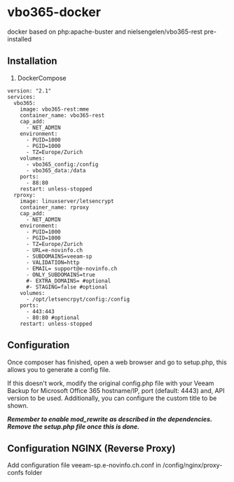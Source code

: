 # vbo365-docker
docker based on php:apache-buster and nielsengelen/vbo365-rest pre-installed

## Installation

1. DockerCompose
```
version: "2.1"
services:
  vbo365:
    image: vbo365-rest:mme
    container_name: vbo365-rest
    cap_add:
      - NET_ADMIN
    environment:
      - PUID=1000
      - PGID=1000
      - TZ=Europe/Zurich
    volumes:
      - vbo365_config:/config      
      - vbo365_data:/data
    ports:
      - 88:80
    restart: unless-stopped 
  rproxy:
    image: linuxserver/letsencrypt
    container_name: rproxy
    cap_add:
      - NET_ADMIN
    environment:
      - PUID=1000
      - PGID=1000
      - TZ=Europe/Zurich
      - URL=e-novinfo.ch
      - SUBDOMAINS=veeam-sp
      - VALIDATION=http
      - EMAIL= support@e-novinfo.ch
      - ONLY_SUBDOMAINS=true
      #- EXTRA_DOMAINS= #optional
      #- STAGING=false #optional
    volumes:
      - /opt/letsencrpyt/config:/config
    ports:
      - 443:443
      - 80:80 #optional
    restart: unless-stopped

```

## Configuration
Once composer has finished, open a web browser and go to setup.php, this allows you to generate a config file. 

If this doesn't work, modify the original config.php file with your Veeam Backup for Microsoft Office 365 hostname/IP, port (default: 4443) and, API version to be used. Additionally, you can configure the custom title to be shown.

**_Remember to enable mod_rewrite as described in the dependencies._**
**_Remove the setup.php file once this is done._**

## Configuration NGINX (Reverse Proxy)
Add configuration file veeam-sp.e-novinfo.ch.conf in /config/nginx/proxy-confs folder 
